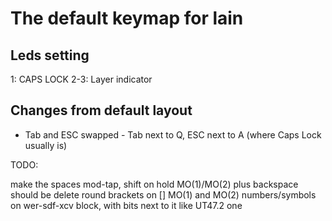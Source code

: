 # The default keymap for lain

## Leds setting
1: CAPS LOCK
2-3: Layer indicator

## Changes from default layout

- Tab and ESC swapped - Tab next to Q, ESC next to A (where Caps Lock usually is)

TODO:

make the spaces mod-tap, shift on hold
MO(1)/MO(2) plus backspace should be delete
round brackets on [] MO(1) and MO(2)
numbers/symbols on wer-sdf-xcv block, with bits next to it like UT47.2 one
